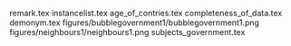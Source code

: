 remark.tex
instancelist.tex
age_of_contries.tex
completeness_of_data.tex
demonym.tex
figures/bubblegovernment1/bubblegovernment1.png
figures/neighbours1/neighbours1.png
subjects_government.tex
